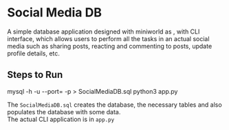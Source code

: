 # Social Media DB

A simple database application designed with miniworld as , with CLI interface, which allows users to perform all the tasks in an actual social media such as sharing posts, reacting and commenting to posts, update profile details, etc.

## Steps to Run


mysql -h <local host> -u <username> --port=<port> -p > SocialMediaDB.sql
python3 app.py

The `SocialMediaDB.sql` creates the database, the necessary tables and also populates the database with some data. <br>
The actual CLI application is in `app.py`
